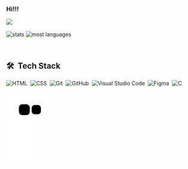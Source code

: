 ### Hi!!!
<img src=https://raw.githubusercontent.com/gist/Lucaslmp77/4e6b1926717edaaeb399908b28413650/raw/6913fb41539a95b17968aac51f43fa99c9c2a2fa/githubcard.svg>
<p align="left">
<img width="530em" src="https://github-readme-stats.vercel.app/api?username=cristovaom&show_icons=true&theme=vision-friendly-dark" alt="stats"/>
<img width="530em" src="https://github-readme-stats.vercel.app/api/top-langs/?username=cristovaom&layout=compact&theme=vision-friendly-dark" alt="most languages"/>
</p>

<br>

## 🛠 &nbsp;Tech Stack

![HTML](https://img.shields.io/badge/-HTML-05122A?style=flat&logo=HTML5)&nbsp;
![CSS](https://img.shields.io/badge/-CSS-05122A?style=flat&logo=CSS3&logoColor=1572B6)&nbsp;
![Git](https://img.shields.io/badge/-Git-05122A?style=flat&logo=git)&nbsp;
![GitHub](https://img.shields.io/badge/-GitHub-05122A?style=flat&logo=github)&nbsp;
![Visual Studio Code](https://img.shields.io/badge/-Visual%20Studio%20Code-05122A?style=flat&logo=visual-studio-code&logoColor=007ACC)&nbsp;
![Figma](https://img.shields.io/badge/-Figma-05122A?style=flat&logo=Figma)&nbsp;
![C](https://img.shields.io/badge/-C-05122A?style=flat&logo=C)&nbsp;

![Snake animation](https://github.com/rafaballerini/rafaballerini/blob/output/github-contribution-grid-snake.svg)


